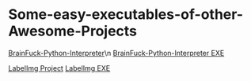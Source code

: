 # Some-easy-executables-of-other-Awesome-Projects

[BrainFuck-Python-Interpreter](https://github.com/pocmo/Python-Brainfuck)\n
          [BrainFuck-Python-Interpreter EXE]()

[LabelImg Project](https://github.com/tzutalin/labelImg)
          [LabelImg EXE]()
